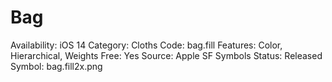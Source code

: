 # Bag

Availability: iOS 14
Category: Cloths
Code: bag.fill
Features: Color, Hierarchical, Weights
Free: Yes
Source: Apple SF Symbols
Status: Released
Symbol: bag.fill2x.png